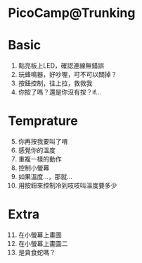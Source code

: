 # PicoCamp@Trunking
[](https://github.com/chyijiunn/picocamp/blob/main/PicoCamp.jpg)

# Basic
1. 點亮板上LED，確認連線無錯誤
2. 玩蜂鳴器，好吵喔，可不可以關掉？
3. 按鈕控制，往上拉，救救我
4. 你按了嗎？還是你沒有按？if...
# Temprature
5. 你再按我要叫了唷
6. 感覺你的溫度
7. 重複一樣的動作
8. 控制小螢幕
9. 如果溫度...，那就...
10. 用按鈕來控制冷到吱吱叫溫度要多少
# Extra
11. 在小螢幕上畫圖
12. 在小螢幕上畫圖二
13. 是貪食蛇嗎？

